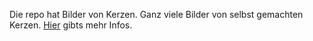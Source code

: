 Die repo hat Bilder von Kerzen. Ganz viele Bilder von selbst gemachten Kerzen. [Hier](https://www.kerzenmadl.de) gibts mehr Infos.
